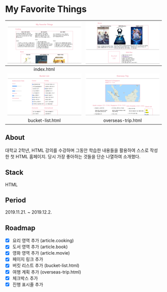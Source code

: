 # My Favorite Things
|<img src="assets/images/index-top.png" alt="index top" />|<img src="assets/images/index-bottom.png" alt="index bottom" />
|:-:|:-:|
|index.html||
|<img src="assets/images/bucket-list.png" alt="bucket list" />|<img src="assets/images/overseas-trip.png" alt="overseas trip" />|
|bucket-list.html|overseas-trip.html|

## About
대학교 2학년, HTML 강의를 수강하며 그동안 학습한 내용들을 활용하여 스스로 작성한 첫 HTML 홈페이지. 당시 가장 좋아하는 것들을 단순 나열하여 소개했다.

## Stack
HTML

## Period
2019.11.21. ~ 2019.12.2.

## Roadmap
- [X] 요리 영역 추가 (article.cooking)
- [X] 도서 영역 추가 (article.book)
- [X] 영화 영역 추가 (article.movie)
- [X] 페이지 링크 추가
- [X] 버킷 리스트 추가 (bucket-list.html)
- [X] 여행 계획 추가 (overseas-trip.html)
- [X] 체크박스 추가
- [X] 진행 표시줄 추가
